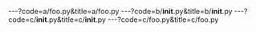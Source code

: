 ---?code=a/foo.py&title=a/foo.py
---?code=b/__init__.py&title=b/__init__.py
---?code=c/__init__.py&title=c/__init__.py
---?code=c/foo.py&title=c/foo.py
